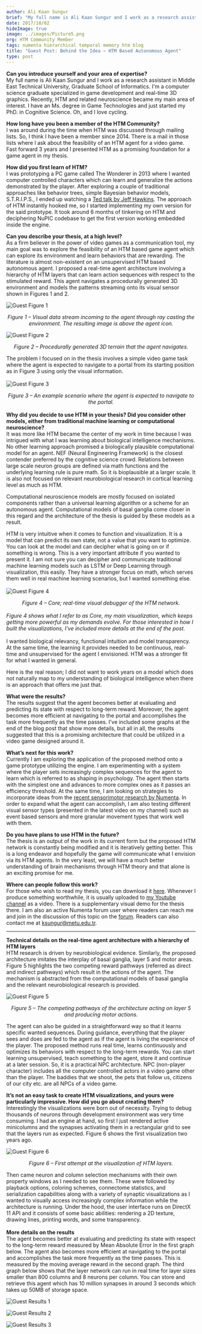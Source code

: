 ```yaml
---
author: Ali Kaan Sungur
brief: "My full name is Ali Kaan Sungur and I work as a research assistant in Middle East Technical University, Graduate School of Informatics. I'm a computer science graduate specialized in game development and real-time 3D graphics. Recently, HTM and related neuroscience became my main area of interest. I have an Ms. degree in Game Technologies and just started my PhD. in Cognitive Science. Oh, and I love cycling."
date: 2017/10/02
hideImage: true
image: ../images/Picture5.png
org: HTM Community Member
tags: numenta hierarchical temporal memory htm blog
title: "Guest Post: Behind the Idea – HTM Based Autonomous Agent"
type: post
---
```


<p style="margin-left: 0pt; display: inline"><b>Can you introduce yourself and your area of expertise?</b></p>
<br/>
My full name is Ali Kaan Sungur and I work as a research assistant in Middle East Technical University, Graduate School of Informatics. I'm a computer science graduate specialized in game development and real-time 3D graphics. Recently, HTM and related neuroscience became my main area of interest. I have an Ms. degree in Game Technologies and just started my PhD. in Cognitive Science. Oh, and I love cycling.

**How long have you been a member of the HTM Community?**
<br/>
I was around during the time when HTM was discussed through mailing lists. So, I think I have been a member since 2014. There is a mail in those lists where I ask about the feasibility of an HTM agent for a video game. Fast forward 3 years and I presented HTM as a promising foundation for a game agent in my thesis.

**How did you first learn of HTM?**
<br/>
I was prototyping a PC game called The Wonderer in 2013 where I wanted computer controlled characters which can learn and generalize the actions demonstrated by the player. After exploring a couple of traditional approaches like behavior trees, simple Bayesian behavior models, S.T.R.I.P.S., I ended up watching a [Ted talk by Jeff Hawkins](https://www.ted.com/talks/jeff_hawkins_on_how_brain_science_will_change_computing). The approach of HTM instantly hooked me, so I started implementing my own version for the said prototype. It took around 6 months of tinkering on HTM and deciphering NuPIC codebase to get the first version working embedded inside the engine.

**Can you describe your thesis, at a high level?**
<br/>
As a firm believer in the power of video games as a communication tool, my main goal was to explore the feasibility of an HTM based game agent which can explore its environment and learn behaviors that are rewarding. The literature is almost non-existent on an unsupervised HTM based autonomous agent. I proposed a real-time agent architecture involving a hierarchy of HTM layers that can learn action sequences with respect to the stimulated reward. This agent navigates a procedurally generated 3D environment and models the patterns streaming onto its visual sensor shown in Figures 1 and 2.

![Guest Figure 1](../images/Picture1.png)
<br/>
<center><i>Figure 1 – Visual data stream incoming to the agent through ray casting the environment. The resulting image is above the agent icon.</center></i>


![Guest Figure 2](../images/Picture2.png)
<br/>
<center><i>Figure 2 – Procedurally generated 3D terrain that the agent navigates.</center></i>

The problem I focused on in the thesis involves a simple video game task where the agent is expected to navigate to a portal from its starting position as in Figure 3 using only the visual information.
<br/><br/>
![Guest Figure 3](../images/Picture3.png)
<br/>
<center><i>Figure 3 – An example scenario where the agent is expected to navigate to the portal.</center></i>
<br/>
<b>Why did you decide to use HTM in your thesis? Did you consider other models, either from traditional machine learning or computational neuroscience?</b>
<br/>
It was more like HTM became the center of my work in time because I was intrigued with what I was learning about biological intelligence mechanisms. No other learning approach promised a biologically plausible computational model for an agent. NEF (Neural Engineering Framework) is the closest contender preferred by the cognitive science crowd. Relations between large scale neuron groups are defined via math functions and the underlying learning rule is pure math. So it is bioplausible at a larger scale. It is also not focused on relevant neurobiological research in cortical learning level as much as HTM.

Computational neuroscience models are mostly focused on isolated components rather than a universal learning algorithm or a scheme for an autonomous agent. Computational models of basal ganglia come closer in this regard and the architecture of the thesis is guided by these models as a result.

HTM is very intuitive when it comes to function and visualization. It is a model that can predict its own state, not a value that you want to optimize. You can look at the model and can decipher what is going on or if something is wrong. This is a very important attribute if you wanted to present it. I am not sure you can decipher and communicate traditional machine learning models such as LSTM or Deep Learning through visualization, this easily. They have a stronger focus on math, which serves them well in real machine learning scenarios, but I wanted something else.
<br/>
<br/>
![Guest Figure 4](../images/Picture5.png)
<br/>
<center><i>Figure 4 – Core; real-time visual debugger of the HTM network.</i></center>
<br/>
<i>Figure 4 shows what I refer to as Core, my main visualization, which keeps getting more powerful as my demands evolve.  For those interested in how I built the visualizations, I’ve included more details at the end of the post. </i>
<br/>
<br/>
I wanted biological relevancy, functional intuition and model transparency. At the same time, the learning it provides needed to be continuous, real-time and unsupervised for the agent I envisioned. HTM was a stronger fit for what I wanted in general.

Here is the real reason; I did not want to work years on a model which does not naturally map to my understanding of biological intelligence when there is an approach that offers me just that.

**What were the results?**
<br/>
The results suggest that the agent becomes better at evaluating and predicting its state with respect to long-term reward. Moreover, the agent becomes more efficient at navigating to the portal and accomplishes the task more frequently as the time passes. I’ve included some graphs at the end of the blog post that show more details, but all in all, the results suggested that this is a promising architecture that could be utilized in a video game designed around it.

**What’s next for this work?**
<br/>
Currently I am exploring the application of the proposed method onto a game prototype utilizing the engine. I am experimenting with a system where the player sets increasingly complex sequences for the agent to learn which is referred to as shaping in psychology. The agent then starts with the simplest one and advances to more complex ones as it passes an efficiency threshold. At the same time, I am looking on strategies to incorporate ideas from the [recent sensorimotor research by Numenta](https://numenta.com/papers/why-does-the-neocortex-have-layers-and-columns/). In order to expand what the agent can accomplish, I am also testing different visual sensor types (presented in the latest video on my channel) such as event based sensors and more granular movement types that work well with them.

**Do you have plans to use HTM in the future?**
<br/>
The thesis is an output of the work in its current form but the proposed HTM network is constantly being modified and it is iteratively getting better. This is a long endeavor and hopefully the game will communicate what I envision via its HTM agents. In the very least, we will have a much better understanding of brain mechanisms through HTM theory and that alone is an exciting promise for me.

**Where can people follow this work?**
<br/>
For those who wish to read my thesis, you can download it [here](https://www.dropbox.com/s/jguh4d0863y6x1r/10164132.pdf?dl=0). Whenever I produce something worthwhile, it is usually uploaded to [my Youtube channel](https://www.youtube.com/channel/UCY67JpPuQ9SkiB2bHO7yfCw) as a video. There is a supplementary visual demo for the thesis there. I am also an active Numenta forum user where readers can reach me and join in the discussion of this topic on the [forum](https://discourse.numenta.org/t/htm-based-autonomous-agent/2701).  Readers can also contact me at [ksungur@metu.edu.tr](mailto:ksungur@metu.edu.tr).
<hr/>
<b>Technical details on the real-time agent architecture with a hierarchy of HTM layers</b>
<br/>
HTM research is driven by neurobiological evidence. Similarly, the proposed architecture imitates the interplay of basal ganglia, layer 5 and motor areas. Figure 5 highlights the two competing reward pathways (referred as direct and indirect pathways) which result in the actions of the agent. The mechanism is abstracted from the computational models of basal ganglia and the relevant neurobiological research is provided.

![Guest Figure 5](../images/Picture6.png)
<br/>
<center><i>Figure 5 – The competing pathways of the architecture acting on layer 5 and producing motor actions.</center></i>

The agent can also be guided in a straightforward way so that it learns specific wanted sequences. During guidance, everything that the player sees and does are fed to the agent as if the agent is living the experience of the player. The proposed method runs real time, learns continuously and optimizes its behaviors with respect to the long-term rewards. You can start learning unsupervised, teach something to the agent, store it and continue at a later session. So, it is a practical NPC architecture. NPC (non-player character) includes all the computer controlled actors in a video game other than the player. The baddies that we shoot, the pets that follow us, citizens of our city etc. are all NPCs of a video game.

**It’s not an easy task to create HTM visualizations, and yours were particularly impressive.  How did you go about creating them?**
<br/>
Interestingly the visualizations were born out of necessity. Trying to debug thousands of neurons through development environment was very time consuming. I had an engine at hand, so first I just rendered active minicolumns and the synapses activating them in a rectangular grid to see that the layers run as expected. Figure 6 shows the first visualization two years ago.

![Guest Figure 6](../images/Picture4.png)
<br/>
<center><i>Figure 6 – First attempt at the visualization of HTM layers.</center></i>

Then came neuron and column selection mechanisms with their own property windows as I needed to see them. These were followed by playback options, coloring schemes, connectome statistics, and serialization capabilities along with a variety of synaptic visualizations as I wanted to visually access increasingly complex information while the architecture is running. Under the hood, the user interface runs on DirectX 11 API and it consists of some basic abilities: rendering a 2D texture, drawing lines, printing words, and some transparency.
<br/>
<br/>
<b>More details on the results</b>
<br/>
The agent becomes better at evaluating and predicting its state with respect to the long-term reward measured by Mean Absolute Error in the first graph below. The agent also becomes more efficient at navigating to the portal and accomplishes the task more frequently as the time passes. This is measured by the moving average reward in the second graph. The third graph below shows that the layer network can run in real time for layer sizes smaller than 800 columns and 8 neurons per column. You can store and retrieve this agent which has 10 million synapses in around 3 seconds which takes up 50MB of storage space.

![Guest Results 1](../images/Picture7.png)

![Guest Results 2](../images/Picture8.png)

![Guest Results 3](../images/Picture9.png)
<br/>
